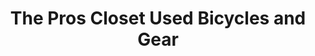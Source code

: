 ---
title: "The Pros Closet Used Bicycles and Gear"
url: /denver/the-pros-closet-used-bicycles-and-gear/
shop: bicycle
---